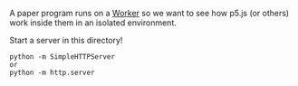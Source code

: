 A paper program runs on a [Worker](https://developer.mozilla.org/en-US/docs/Web/API/Worker)
so we want to see how p5.js (or others) work inside them in an isolated environment.

Start a server in this directory!

```
python -m SimpleHTTPServer
or
python -m http.server
```

